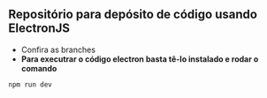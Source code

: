 ## Repositório para depósito de código usando ElectronJS
* Confira as branches
* **Para executrar o código electron basta tê-lo instalado e rodar o comando**

```npm run dev```